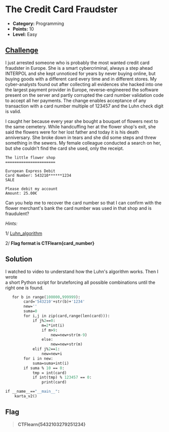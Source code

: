 # The Credit Card Fraudster

* **Category:** Programming
* **Points:** 10
* **Level:** Easy

## [Challenge](https://ctflearn.com/challenge/970)

I just arrested someone who is probably the most wanted credit card fraudster in Europe. She is a smart cybercriminal, always a step ahead INTERPOL and she kept unnoticed for years by never buying online, but buying goods with a different card every time and in different stores. My cyber-analysts found out after collecting all evidences she hacked into one the largest payment provider in Europe, reverse-engineered the software present on the server and partly corrupted the card number validation code to accept all her payments. The change enables acceptance of any transaction with a card number multiple of 123457 and the Luhn check digit is valid.

I caught her because every year she bought a bouquet of flowers next to the same cemetery. While handcuffing her at the flower shop's exit, she said the flowers were for her lost father and today it is his death anniversary. She broke down in tears and she did some steps and threw something in the sewers. My female colleague conducted a search on her, but she couldn't find the card she used, only the receipt.

    The little flower shop
    ======================

    European Express Debit
    Card Number: 543210******1234
    SALE

    Please debit my account
    Amount: 25.00€
Can you help me to recover the card number so that I can confirm with the flower merchant's bank the card number was used in that shop and is fraudulent?

_Hints:_

1/ [Luhn_algorithm](https://www.youtube.com/watch?v=PNXXqzU4YnM)

2/ **Flag format is CTFlearn{card_number}**

## Solution
I watched to video to understand how the Luhn's algorithm works. Then I wrote  
a short Python script for bruteforcing all possible combinations until the right one is found.

```def karta_v2():
   for b in range(100000,999999):
        card='543210'+str(b)+'1234'
        new=''
        suma=0
        for i,j in zip(card,range(len(card))):
            if j%2==0:
                m=2*int(i)
                if m>9:
                    new=new+str(m-9)
                else:
                    new=new+str(m)
            elif j%2==1:
                new=new+i
        for i in new:
            suma=suma+int(i)
        if suma % 10 == 0:
            tmp = int(card)
            if int(tmp) % 123457 == 0:
                print(card)

if __name__=="__main__":
    karta_v2()
```

## Flag
> **CTFlearn{5432103279251234}**

